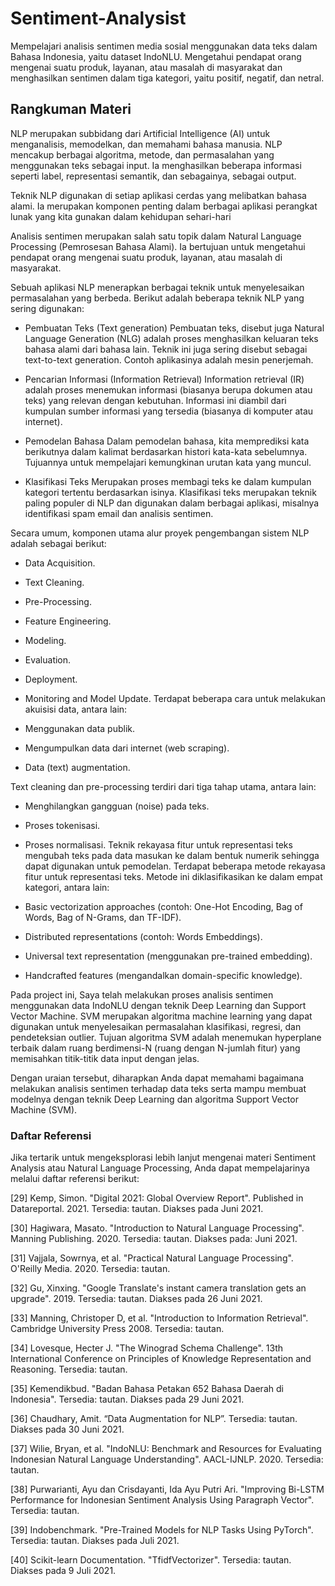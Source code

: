 # Sentiment-Analysist
Mempelajari analisis sentimen media sosial menggunakan data teks dalam Bahasa Indonesia, yaitu dataset IndoNLU.
Mengetahui pendapat orang mengenai suatu produk, layanan, atau masalah di masyarakat dan menghasilkan sentimen dalam tiga kategori, yaitu positif, negatif, dan netral.
## Rangkuman Materi 
NLP merupakan subbidang dari Artificial Intelligence (AI) untuk menganalisis, memodelkan, dan memahami bahasa manusia. NLP mencakup berbagai algoritma, metode, dan permasalahan yang menggunakan teks sebagai input. Ia menghasilkan beberapa informasi seperti label, representasi semantik, dan sebagainya, sebagai output. 

Teknik NLP digunakan di setiap aplikasi cerdas yang melibatkan bahasa alami. Ia merupakan komponen penting dalam berbagai aplikasi perangkat lunak yang kita gunakan dalam kehidupan sehari-hari

Analisis sentimen merupakan salah satu topik dalam Natural Language Processing (Pemrosesan Bahasa Alami). Ia bertujuan untuk mengetahui pendapat orang mengenai suatu produk, layanan, atau masalah di masyarakat. 

Sebuah aplikasi NLP menerapkan berbagai teknik untuk menyelesaikan permasalahan yang berbeda. Berikut adalah beberapa teknik NLP yang sering digunakan:

* Pembuatan Teks (Text generation)
Pembuatan teks, disebut juga Natural Language Generation (NLG) adalah proses menghasilkan keluaran teks bahasa alami dari bahasa lain. Teknik ini juga sering disebut sebagai text-to-text generation. Contoh aplikasinya adalah mesin penerjemah.

* Pencarian Informasi (Information Retrieval)
Information retrieval (IR) adalah proses menemukan informasi (biasanya berupa dokumen atau teks) yang relevan dengan kebutuhan. Informasi ini diambil dari kumpulan sumber informasi yang tersedia (biasanya di komputer atau internet).

* Pemodelan Bahasa
Dalam pemodelan bahasa, kita memprediksi kata berikutnya dalam kalimat berdasarkan histori kata-kata sebelumnya. Tujuannya untuk mempelajari kemungkinan urutan kata yang muncul.

* Klasifikasi Teks
Merupakan proses membagi teks ke dalam kumpulan kategori tertentu berdasarkan isinya. Klasifikasi teks merupakan teknik paling populer di NLP dan digunakan dalam berbagai aplikasi, misalnya identifikasi spam email dan analisis sentimen.

Secara umum, komponen utama alur proyek pengembangan sistem NLP adalah sebagai berikut:

* Data Acquisition.
* Text Cleaning.
* Pre-Processing.
* Feature Engineering.
* Modeling.
* Evaluation.
* Deployment.
* Monitoring and Model Update.
Terdapat beberapa cara untuk melakukan akuisisi data, antara lain:

* Menggunakan data publik.
* Mengumpulkan data dari internet (web scraping).
* Data (text) augmentation.

Text cleaning dan pre-processing terdiri dari tiga tahap utama, antara lain: 

* Menghilangkan gangguan (noise) pada teks.
* Proses tokenisasi.
* Proses normalisasi.
Teknik rekayasa fitur untuk representasi teks mengubah teks pada data masukan ke dalam bentuk numerik sehingga dapat digunakan untuk pemodelan. Terdapat beberapa metode rekayasa fitur untuk representasi teks. Metode ini diklasifikasikan ke dalam empat kategori, antara lain:

* Basic vectorization approaches (contoh: One-Hot Encoding, Bag of Words, Bag of N-Grams, dan TF-IDF).
* Distributed representations (contoh: Words Embeddings).
* Universal text representation (menggunakan pre-trained embedding).
* Handcrafted features (mengandalkan domain-specific knowledge).


Pada project ini, Saya telah melakukan proses analisis sentimen menggunakan data IndoNLU dengan teknik Deep Learning dan Support Vector Machine. SVM merupakan algoritma machine learning yang dapat digunakan untuk menyelesaikan permasalahan klasifikasi, regresi, dan pendeteksian outlier. Tujuan algoritma SVM adalah menemukan hyperplane terbaik dalam ruang berdimensi-N (ruang dengan N-jumlah fitur) yang memisahkan titik-titik data input dengan jelas.

Dengan uraian tersebut, diharapkan Anda dapat memahami bagaimana melakukan analisis sentimen terhadap data teks serta mampu membuat modelnya dengan teknik Deep Learning dan algoritma Support Vector Machine (SVM). 



### Daftar Referensi
Jika tertarik untuk mengeksplorasi lebih lanjut mengenai materi Sentiment Analysis atau Natural Language Processing, Anda dapat mempelajarinya melalui daftar referensi berikut:

[29] Kemp, Simon. "Digital 2021: Global Overview Report". Published in Datareportal. 2021. Tersedia: tautan. Diakses pada Juni 2021. 

[30] Hagiwara, Masato. "Introduction to Natural Language Processing". Manning Publishing. 2020. Tersedia: tautan. Diakses pada: Juni 2021.

[31] Vajjala, Sowrnya, et al. "Practical Natural Language Processing". O'Reilly Media. 2020. Tersedia: tautan.

[32] Gu, Xinxing. "Google Translate's instant camera translation gets an upgrade". 2019. Tersedia: tautan. Diakses pada 26 Juni 2021.

[33] Manning, Christoper D, et al. "Introduction to Information Retrieval". Cambridge University Press 2008. Tersedia: tautan.

[34] Lovesque, Hecter J. "The Winograd Schema Challenge". 13th International Conference on Principles of Knowledge Representation and Reasoning. Tersedia: tautan.

[35] Kemendikbud. "Badan Bahasa Petakan 652 Bahasa Daerah di Indonesia". Tersedia: tautan. Diakses pada 29 Juni 2021.

[36] Chaudhary, Amit. “Data Augmentation for NLP”. Tersedia: tautan. Diakses pada 30 Juni 2021.

[37] Wilie, Bryan, et al. "IndoNLU: Benchmark and Resources for Evaluating Indonesian Natural Language Understanding".  AACL-IJNLP. 2020. Tersedia: tautan.

[38] Purwarianti, Ayu dan Crisdayanti, Ida Ayu Putri Ari. "Improving Bi-LSTM Performance for Indonesian Sentiment Analysis Using Paragraph Vector". Tersedia: tautan.

[39] Indobenchmark. "Pre-Trained Models for NLP Tasks Using PyTorch". Tersedia: tautan. Diakses pada Juli 2021.

[40] Scikit-learn Documentation. "TfidfVectorizer". Tersedia: tautan. Diakses pada 9 Juli 2021. 
